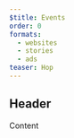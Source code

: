 ```yaml
---
$title: Events
order: 0
formats:
  - websites
  - stories
  - ads
teaser: Hop
---
```


## Header

Content
